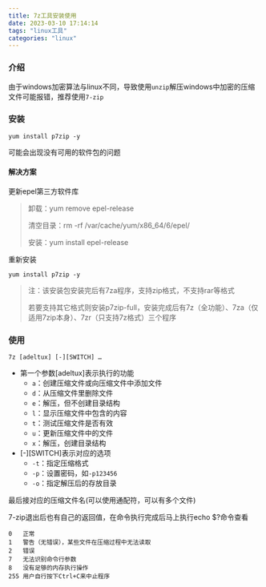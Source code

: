 ```yaml
---
title: 7z工具安装使用
date: 2023-03-10 17:14:14
tags: "linux工具"
categories: "linux"
---
```


### 介绍

由于windows加密算法与linux不同，导致使用`unzip`解压windows中加密的压缩文件可能报错，推荐使用`7-zip`

### 安装

`yum install p7zip -y`

可能会出现没有可用的软件包的问题

#### 解决方案

更新epel第三方软件库

> 卸载：yum remove epel-release
>
> 清空目录：rm -rf /var/cache/yum/x86_64/6/epel/
>
> 安装：yum install  epel-release

重新安装

`yum install p7zip -y `

> 注：该安装包安装完后有7za程序，支持zip格式，不支持rar等格式
>
> 若要支持其它格式则安装p7zip-full，安装完成后有7z（全功能）、7za（仅适用7zip本身）、7zr（只支持7z格式）三个程序

### 使用

`7z [adeltux] [-][SWITCH] …`

- 第一个参数[adeltux]表示执行的功能
  - `a`：创建压缩文件或向压缩文件中添加文件
  - `d`：从压缩文件里删除文件
  - `e`：解压，但不创建目录结构
  - `l`：显示压缩文件中包含的内容
  - `t`：测试压缩文件是否有效
  - `u`：更新压缩文件中的文件
  - `x`：解压，创建目录结构
- \[-][SWITCH]表示对应的选项
  - `-t`：指定压缩格式
  - `-p`：设置密码，如`-p123456`
  - `-o`：指定解压后的存放目录

最后接对应的压缩文件名(可以使用通配符，可以有多个文件)

7-zip退出后也有自己的返回值，在命令执行完成后马上执行echo $?命令查看

```
0	正常
1	警告（无错误），某些文件在压缩过程中无法读取
2	错误
7	无法识别命令行参数
8	没有足够的内存执行操作
255	用户自行按下Ctrl+C来中止程序
```